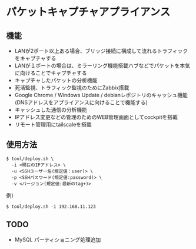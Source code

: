 # パケットキャプチャアプライアンス

## 機能
* LANが2ポート以上ある場合、ブリッジ接続に構成して流れるトラフィックをキャプチャする
* LANが１ポートの場合は、ミラーリング機能搭載ハブなどでパケットを本気に向けることでキャプチャする
* キャプチャしたパケットの分析機能
* 死活監視、トラフィック監視のためにZabbix搭載
* Google Chrome / Windows Update / debianレポジトリのキャッシュ機能(DNSアドレスをアプライアンスに向けることで機能する)
* キャッシュした通信の分析機能
* IPアドレス変更などの管理のためのWEB管理画面としてcockpitを搭載
* リモート管理用にtailscaleを搭載

## 使用方法

```
$ tool/deploy.sh \
  -i <現在のIPアドレス> \
  -u <SSHユーザー名(規定値：user)> \
  -p <SSHパスワード(規定値:password)> \
  -v <バージョン(規定値:最新のtag+)> 
```
例）
```
$ tool/deploy.sh -i 192.168.11.123 
```

## TODO
* MySQL パーティショニング処理追加
